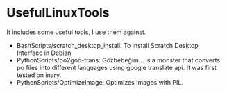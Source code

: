 UsefulLinuxTools
================

It includes some useful tools, I use them against.

* BashScripts/scratch_desktop_install: To install Scratch Desktop Interface in Debian
* PythonScripts/po2goo-trans: Gözbebeğim... is a monster that converts po files into different languages using google translate api. It was first tested on inary.
* PythonScripts/OptimizeImage: Optimizes Images with PIL.
